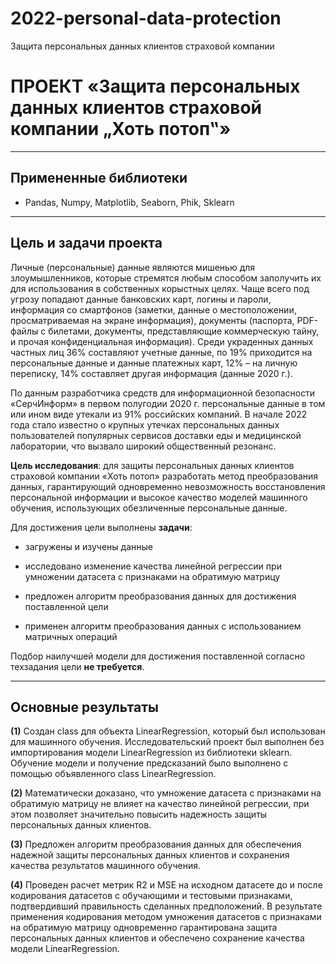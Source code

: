 # 2022-personal-data-protection
Защита персональных данных клиентов страховой компании

# **ПРОЕКТ «Защита персональных данных клиентов страховой компании „Хоть потоп‟»**

---

## **Примененные библиотеки**

* Pandas, Numpy, Matplotlib, Seaborn, Phik, Sklearn

---

## **Цель и задачи проекта**

Личные (персональные) данные являются мишенью для злоумышленников, которые стремятся любым способом заполучить их для использования в собственных корыстных целях. Чаще всего под угрозу попадают данные банковских карт, логины и пароли, информация со смартфонов (заметки, данные о местоположении, просматриваемая на экране информация), документы (паспорта, PDF-файлы с билетами, документы, представляющие коммерческую тайну, и прочая конфиденциальная информация). Среди украденных данных частных лиц 36% составляют учетные данные, по 19% приходится на персональные данные и данные платежных карт, 12% – на личную переписку, 14% составляет другая информация (данные 2020 г.).

По данным разработчика средств для информационной безопасности «СерчИнформ» в первом полугодии 2020 г. персональные данные в том или ином виде утекали из 91% российских компаний. В начале 2022 года стало известно о крупных утечках персональных данных пользователей популярных сервисов доставки еды и медицинской лаборатории, что вызвало широкий общественный резонанс.

**Цель исследования**: для защиты персональных данных клиентов страховой компании «Хоть потоп» разработать метод преобразования данных, гарантирующий одновременно невозможность восстановления персональной информации и высокое качество моделей машинного обучения, использующих обезличенные персональные данные.

Для достижения цели выполнены **задачи**:

 * загружены и изучены данные

 * исследовано изменение качества линейной регрессии при умножении датасета с признаками на обратимую матрицу

 * предложен алгоритм преобразования данных для достижения поставленной цели

 * применен алгоритм преобразования данных с использованием матричных операций

Подбор наилучшей модели для достижения поставленной согласно техзадания цели **не требуется**.

---

## **Основные результаты**

**(1)** Cоздан class для объекта LinearRegression, который был использован для машинного обучения. Исследовательский проект был выполнен без импортирования модели LinearRegression из библиотеки sklearn. Обучение модели и получение предсказаний было выполнено с помощью объявленного class LinearRegression.

**(2)** Математически доказано, что умножение датасета с признаками на обратимую матрицу не влияет на качество линейной регрессии, при этом позволяет значительно повысить надежность защиты персональных данных клиентов.

**(3)** Предложен алгоритм преобразования данных для обеспечения надежной защиты персональных данных клиентов и сохранения качества результатов машинного обучения.

**(4)** Проведен расчет метрик R2 и MSE на исходном датасете до и после кодирования датасетов с обучающими и тестовыми признаками, подтвердивший правильность сделанных предположений. В результате применения кодирования методом умножения датасетов с признаками на обратимую матрицу одновременно гарантирована защита персональных данных клиентов и обеспечено сохранение качества модели LinearRegression. 
